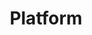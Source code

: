 ---
title: Platform
position: 0
navigation: header
footer: platform
has-menu: false
type: platform
header:
  hero-mobile-image-jpeg: "/uploads/banner-solutions-overview.jpg"
  hero-mobile-image-png: "/uploads/banner-solutions-overview.png"
  hero-mobile-image-webp: "/uploads/banner-solutions-overview.webp"
  hero-desktop-image-jpeg: "/uploads/banner-solutions-overview.jpg"
  hero-desktop-image-png: "/uploads/banner-solutions-overview.png"
  hero-desktop-image-webp: "/uploads/banner-solutions-overview.webp"
  color: "#000"
description: 'Dressipi''s solutions allow fashion retailers to better understand their
  customer''s preferences, anticipate demand faster and personalise all touchpoints
  to stay ahead. '
sections:
- title: 
  handle: overview
  overview-subtitle: Dressipi unifies data into a fashion-specific structure, 
    calculates advanced predictions and suggested actions, and connects to core solutions via APIs 
    to provide consistent fashion-specific intelligence throughout your business.
  subsections:
  - title: Customer Relevancy
    image: "/uploads/icon_customer-relevancy.png"
    body: 'Build deeper relationships with customers, to increase LTV, retention, acquisition and reduce churn:
    Personalised product discovery 
    Personalised customer experiences
    Personalised journeys'
    action:
      copy: Find Out How >
      url: "/solutions/personalisation/"
  - title: Retailer Intelligence
    image: "/uploads/icon_retailer-intelligence.png"
    body: 'Get answers on what’s happening and what to do next:
    Intelligent assortment optimisation
    Intelligent stock replenishment
    Intelligent promotions'

    action:
      copy: Find Out How >
      url: "/solutions/data-insight-hub/"
- title: Enterprise AI at Scale
  handle: solutions
  subtitle: Technology that allows processing of millions of data points at speed to deliver smarter predictions and enabling quicker decisions
  subsections:
  - title:
    solution-class: project-img-ai
    hres-image: "/uploads/enterprise-AI-at-scale-desktop.svg"
    mobile-image: "/uploads/enterprise-AI-at-scale-mobile.svg"
- title: Quality Product & Brand Data
  handle: solutions
  subtitle: Address the most fundamental issues retailers experience - inconsistent product & brand data, attribution errors and missing values - with the most comprehensive taxonomy of attributes, built by fashion stylists and scaled by AI.
  subsections:
  - title:
    class: project-img-quality-data
    hres-image: "/uploads/quality-product-brand-data-desktop.png"
    mobile-image: "/uploads/quality-product-brand-data-mobile.png"
- title: One Platform. Limitless Integrations.
  handle: solutions
  subtitle: Integrates effortlessly with the tools and software you already use
  subsections:
  - title: 
    branch: platform-integrations
    image: 
    integrations:
    - Exponea
    - Ometria
    - Sap Hybris
    - Sales Force
    - IBM
    - Astound
- title: title
  handle: solutions
  quote: "“Dressipi is a very strategic part of our platform, not just an add-on or any other supplier. It’s central to how we’re powering recommendations, how we’re powering the sort and rank on the PLP, and how we introduce more inspiration-led categories and content slots. The key is how it keeps all of our experiences relevant & consistent across all parts of the journey.”"
  retailer: Simon Konn, Insights & CRM Director
  action:
    copy: CASE STUDIES
    url: "/customers/"
- roi-title: Dressipi Makes it Easy to Get Started & Quickly Deliver ROI
  handle: benefits
  roi-section: true
  subsections:
  - title: Easy onboarding by our team of friendly experts
    image: "/uploads/icon-onboarding.svg"
  - title: Start with one solution, prove ROI, roll out everywhere
    image: "/uploads/icon-rollout.svg"
  - title: Get quick, genuine results that have a positive impact
    image: "/uploads/icon-results.svg"
    action:
      copy: GET STARTED >
      url: "/contact/"
layout: platform
---